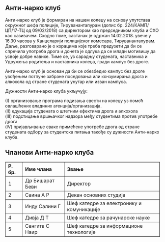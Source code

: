 <h2>Анти-нарко клуб</h2>
<p>Анти-нарко клуб је формиран на нашем колеџу на основу упутстава окружног шефа полиције, Тируванантапурам (допис бр. 224/КАМП/ЦП/17-ТЦ од 09/02/2018) са директором као председником клуба и СХО као сазивачем. Сходно томе, састанак је одржан 14.02.2018. увече у 16.30 часова у Канцеларији полицијског комесара, Тируванантапурам. Даље, разговарано је о корацима које треба предузети да би се спречила употреба дрога и донета је одлука да се млади мотивишу да усвоје добре навике. Тиме се, уз сарадњу студената, наставника и Удружења родитеља и наставника колеџа, гради кампус без дроге.
<p>Анти-нарко клуб је основан да би се обезбедио кампус без дроге увођењем потпуне забране поседовања или конзумирања дрога и алкохола од стране студената унутар или изван кампуса.</p>
<p>Дужности Анти-нарко клуба укључују:</p>
<p>
(I)	организовање програма подизања свести на колеџу уз помоћ овлашћених владиних агенција/организација.<br/>
(II)	едукација студената о штетним ефектима дрога и алкохола<br/>
(III)	подстицање вршњачког надзора међу студентима против употребе дрога <br/>
(IV)	 пријављивање сваке примећене употребе дрога од стране студената одбору за студентска питања такође су дужности Анти-нарко клуба.<br/>
</p>
<h2>Чланови Анти-нарко клуба</h2>
<table border="1" cellpadding="8" style="border-collapse:collapse;">
<tr><td><strong> Р. бр.</strong></td><td><strong>Име члана</strong></td><td><strong>Звање</strong></td></tr>
<tr><td>1 </td><td> Др Бишарат Беви</td><td>Директор</td></tr>
<tr><td> 2  </td><td> Саина А Р </td><td>Декан основних студија</td></tr>
<tr><td> 3  </td><td> Инду Салини Г</td><td>Шеф катедре за електронику и комуникације</td></tr>
<tr><td> 4  </td><td> Дивја Д Т </td><td>Шеф катедре за рачунарске науке</td></tr>
<tr><td>5  </td><td> Сангита С Наир </td><td>Шеф катедре за информационе технологије</td></tr>
</table>
</p></div>
